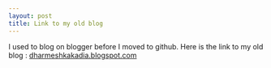 ```yaml
---
layout: post
title: Link to my old blog
---
```


I used to blog on blogger before I moved to github. Here is the link to my old blog : [dharmeshkakadia.blogspot.com](http://dharmeshkakadia.blogspot.com/)
